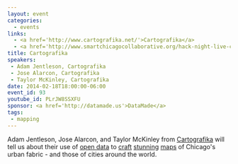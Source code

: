 ```yaml
---
layout: event
categories: 
  - events
links:
  - <a href='http://www.cartografika.net/'>Cartografika</a>
  - <a href='http://www.smartchicagocollaborative.org/hack-night-live-cartografika/'>Hack Night Live&#58; Cartografika</a>
title: Cartografika
speakers:
 - Adam Jentleson, Cartografika
 - Jose Alarcon, Cartografika
 - Taylor McKinley, Cartografika
date: 2014-02-18T18:00:00-06:00
event_id: 93
youtube_id: PLrJW8SSXFU
sponsor: <a href='http://datamade.us'>DataMade</a>
tags: 
 - mapping
---
```


<p>Adam Jentleson, Jose Alarcon, and Taylor McKinley from <a href='http://www.cartografika.net/'>Cartografika</a> will tell us about their use of <a href='https://data.cityofchicago.org/Buildings/Building-Footprints/qv97-3bvb'>open data</a> to <a href='http://logansquarist.com/2013/06/04/cartografika-founders-mapping-the-square/'>craft</a> <a href='http://www.dailycandy.com/chicago/article/148634/City-Maps-by-Cartografika'>stunning</a> <a href='http://www.etsy.com/shop/Cartografika?page=1'>maps</a> of Chicago's urban fabric - and those of cities around the world.</p>
